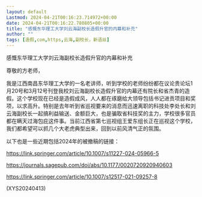 ```yaml
---
layout: default
Lastmod: 2024-04-21T00:16:23.714972+00:00
date: 2024-04-21T00:16:22.780805+00:00
title: "感慨东华理工大学刘云海副校长造假升官的内幕和补充"
author: ""
tags: [造假,com,https,云海,副校长，新语丝]
---
```


感慨东华理工大学刘云海副校长造假升官的内幕和补充

尊敬的方老师，

我是江西南昌东华理工大学的一名老讲师，听到学校的老师纷纷都在议论贵论坛1月20号和3月12号刊登我校刘云海副校长造假升官的内幕还有院长和省杰青的造假。这个学校现在已经是造假成风，人人都在琢磨给大领导包括书记进贡项目和奖项，以求高升。特别是去年听到省巡视要来的消息而迅速离职的科技处李处长和刘云海副校长一起搞利益输送、金额巨大，也是骗取省科技奖的主力，学校很多官员都在瞒天过海包庇这件事。当前江西省第七巡视组王爱东组长正在巡视这个学校，我们都希望可以抓几个大老虎典型出来，回到以前风清气正的氛围。

以下也是一些近期包括2024年的被撤稿的链接：

https://link.springer.com/article/10.1007/s11227-024-05966-5

https://journals.sagepub.com/doi/abs/10.1177/0020720920940603

https://link.springer.com/article/10.1007/s12517-021-09257-8

(XYS20240413)


